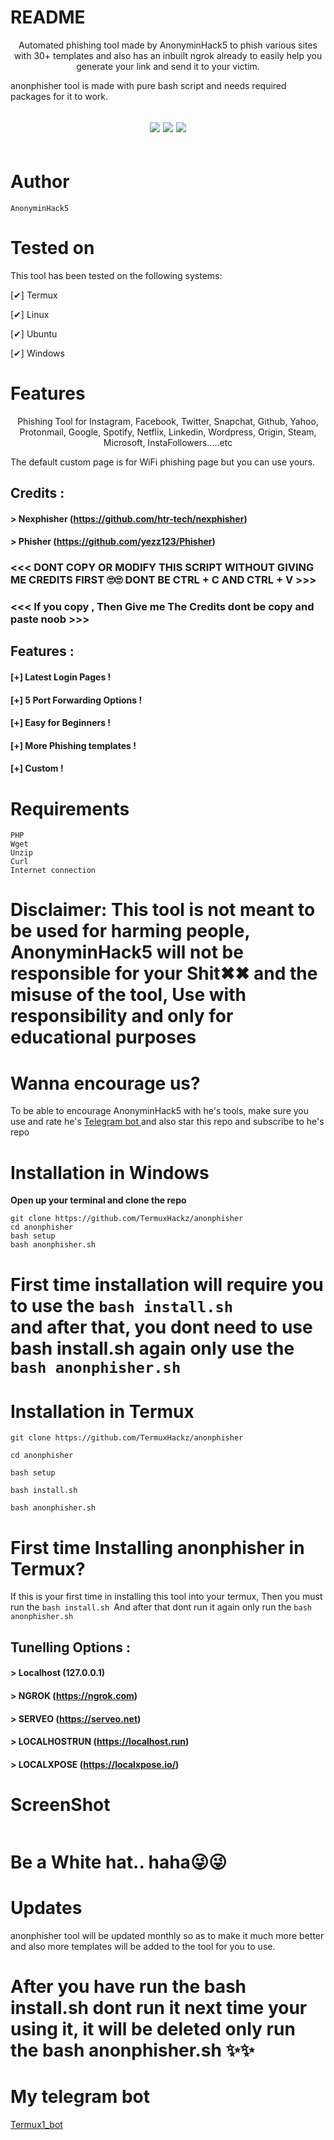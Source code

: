 # README

<p align="center">
Automated phishing tool made by AnonyminHack5 to phish various sites with 30+ templates and also has an inbuilt ngrok already to easily help you generate your link and send it to your victim. 

anonphisher tool is made with pure bash script and needs required packages for it to work. 
</p>

<h2 align="center">
<img src="https://img.shields.io/badge/Author-AnonyminHack5-brightgreen"/>
<img src="https://img.shields.io/badge/Tool%20name-Anonphisher-lightgrey"/>
<img src="https://img.shields.io/badge/Version-1.0-red"/>
</h2>


<center>
<img src=""/>
</center>

# Author
```
AnonyminHack5 
```

# Tested on
This tool has been tested on the following systems:

[✔] Termux

[✔] Linux

[✔] Ubuntu

[✔] Windows


# Features
<p align="center">
 Phishing Tool for Instagram, Facebook, Twitter, Snapchat, Github, Yahoo, Protonmail, Google, Spotify, Netflix, Linkedin, Wordpress, Origin, Steam, Microsoft, InstaFollowers.....etc
</p>


The default custom page is for WiFi phishing page but you can use yours. 


## Credits :
#### > Nexphisher (https://github.com/htr-tech/nexphisher) 
#### > Phisher (https://github.com/yezz123/Phisher)

### <<< DONT COPY OR MODIFY THIS SCRIPT WITHOUT GIVING ME CREDITS FIRST 🙄🙄 DONT BE CTRL + C AND CTRL + V >>>


### <<< If you copy , Then Give me The Credits dont be copy and paste noob >>>

## Features :
#### [+] Latest Login Pages !
#### [+] 5 Port Forwarding Options !
#### [+] Easy for Beginners !
#### [+] More Phishing templates ! 
#### [+] Custom ! 

# Requirements
```
PHP
Wget
Unzip
Curl
Internet connection 
```
# Disclaimer: This tool is not meant to be used for harming people, AnonyminHack5 will not be responsible for your Shit✖✖ and the misuse of the tool, Use with responsibility and only for educational purposes 

# Wanna encourage us? 
To be able to encourage AnonyminHack5 with he's tools, make sure you use and rate he's <a href="https://t.me/Termux1_bot">Telegram bot </a>and also star this repo and subscribe to he's repo


# Installation in Windows
**Open up your terminal and clone the repo**
```
git clone https://github.com/TermuxHackz/anonphisher
cd anonphisher
bash setup
bash anonphisher.sh
```

# First time installation will require you to use the <code>bash install.sh </code>and after that, you dont need to use bash install.sh again only use the <code>bash anonphisher.sh </code>

# Installation in Termux
```
git clone https://github.com/TermuxHackz/anonphisher

cd anonphisher

bash setup

bash install.sh

bash anonphisher.sh
```

# First time Installing anonphisher in Termux? 
If this is your first time in installing this tool into your termux, Then you must run the <code>bash install.sh </code>And after that dont run it again only run the <code>bash anonphisher.sh </code>

## Tunelling Options :
#### > Localhost (127.0.0.1)
#### > NGROK (https://ngrok.com)
#### > SERVEO (https://serveo.net)
#### > LOCALHOSTRUN (https://localhost.run)
#### > LOCALXPOSE (https://localxpose.io/)

# ScreenShot
<center>
<img src=""/>
</center>

# Be a White hat.. haha😜😜

# Updates
anonphisher tool will be updated monthly so as to make it much more better and also more templates will be added to the tool for you to use. 

# After you have run the bash install.sh dont run it next time your using it, it will be deleted only run the bash anonphisher.sh ✨✨


# My telegram bot
<a href="https://t.me/Termux1_bot">Termux1_bot</a>


